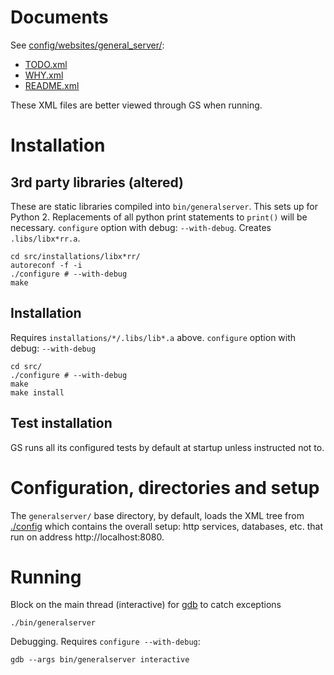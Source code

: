 # Documents
See	[config/websites/general_server/](config/websites/general_server/):
 * [TODO.xml](config/websites/general_server/TODO.xml)
 * [WHY.xml](config/websites/general_server/WHY.xml)
 * [README.xml](config/websites/general_server/README.xml)

These XML files are better viewed through GS when running.

# Installation
## 3rd party libraries (altered)
These are static libraries compiled into `bin/generalserver`.
This sets up for Python 2. Replacements of all python print statements to `print()` will be necessary.
`configure` option with debug: `--with-debug`.
Creates `.libs/libx*rr.a`.
```
cd src/installations/libx*rr/
autoreconf -f -i
./configure # --with-debug
make
```

## Installation
Requires `installations/*/.libs/lib*.a` above.
`configure` option with debug: `--with-debug`
```
cd src/
./configure # --with-debug
make
make install
```

## Test installation
GS runs all its configured tests by default at startup unless instructed not to.

# Configuration, directories and setup
The `generalserver/` base directory, by default, loads the XML tree from
[./config](config) which contains the overall setup: http services, databases, etc.
that run on address http://localhost:8080.

# Running
Block on the main thread (interactive) for [gdb](https://en.wikipedia.org/wiki/GNU_Debugger) to catch exceptions
```
./bin/generalserver
```
Debugging. Requires `configure --with-debug`:
```
gdb --args bin/generalserver interactive
```

